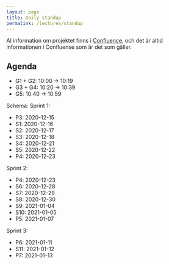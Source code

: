 ```yaml
---
layout: page
title: Daily standup
permalink: /lectures/standup
---
```


Al information om projektet finns i [Confluence](https://plushogskolan.atlassian.net/wiki/spaces/TO/overview?homepageId=58589566), och det är altid informationen i Confluense som är det som gäller.

## Agenda
* G1 + G2: 10:00 -> 10:19
* G3 + G4: 10:20 -> 10:39
* G5: 10:40 -> 10:59

Schema:
Sprint 1:
* P3: 2020-12-15
* S1: 2020-12-16
* S2: 2020-12-17
* S3: 2020-12-18
* S4: 2020-12-21
* S5: 2020-12-22
* P4: 2020-12-23

Sprint 2:
* P4: 2020-12-23
* S6: 2020-12-28
* S7: 2020-12-29
* S8: 2020-12-30
* S9: 2021-01-04
* S10: 2021-01-05
* P5: 2021-01-07

Sprint 3:
* P6: 2021-01-11
* S11: 2021-01-12
* P7: 2021-01-13